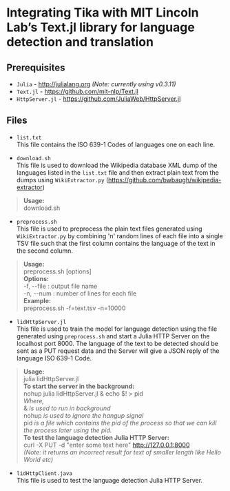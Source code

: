 Integrating Tika with MIT Lincoln Lab’s Text.jl library for language detection and translation
====================


Prerequisites
----------
- `Julia` - http://julialang.org *(Note: currently using v0.3.11)*
- `Text.jl` - https://github.com/mit-nlp/Text.jl
- `HttpServer.jl` - https://github.com/JuliaWeb/HttpServer.jl


Files
----------
- `list.txt`  
This file contains the ISO 639-1 Codes of languages one on each line.

- `download.sh`  
This file is used to download the Wikipedia database XML dump of the languages listed in the `list.txt` file and then extract plain text from the dumps using `WikiExtractor.py` (https://github.com/bwbaugh/wikipedia-extractor)
> **Usage:**  
> download.sh  

- `preprocess.sh`  
This file is used to preprocess the plain text files generated using `WikiExtractor.py` by combining 'n' random lines of each file into a single TSV file such that the first column contains the language of the text in the second column.
> **Usage:**  
> preprocess.sh [options]  
> **Options:**  
> -f, --file : output file name  
> -n, --num : number of lines for each file  
> **Example:**  
> preprocess.sh -f=text.tsv -n=10000  

- `lidHttpServer.jl`  
This file is used to train the model for language detection using the file generated using `preprocess.sh` and start a Julia HTTP Server on the localhost port 8000. The language of the text to be detected should be sent as a PUT request data and the Server will give a JSON reply of the language ISO 639-1 Code.
> **Usage:**  
> julia lidHttpServer.jl  
> **To start the server in the background:**  
> nohup julia lidHttpServer.jl & echo $! > pid  
*Where,*  
& *is used to run in background*  
nohup *is used to ignore the hangup signal*  
pid *is a file which contains the pid of the process so that we can kill the process later using the pid.*  
**To test the language detection Julia HTTP Server:**  
> curl -X PUT -d "enter some text here" http://127.0.0.1:8000  
*(Note: it returns an incorrect result for text of smaller length like Hello World etc)*  

- `lidHttpClient.java`  
This file is used to test the language detection Julia HTTP Server.

